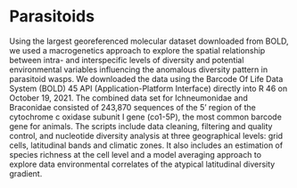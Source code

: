# Parasitoids
Using the largest georeferenced molecular dataset downloaded from BOLD, we used a macrogenetics approach to explore the spatial relationship between intra- and interspecific levels of diversity and potential environmental variables influencing the anomalous diversity pattern in parasitoid wasps. 
We downloaded the data using the Barcode Of Life Data System (BOLD) 45 API (Application-Platform Interface) directly into R 46 on October 19, 2021. The combined data set for Ichneumonidae and Braconidae consisted of 243,870 sequences of the 5’ region of the cytochrome c oxidase subunit I gene (co1-5P), the most common barcode gene for animals.
The scripts include data cleaning, filtering and quality control, and nucleotide diversity analysis at three geographical levels: grid cells, latitudinal bands and climatic zones. It also includes an estimation of species richness at the cell level and a model averaging approach to explore data environmental correlates of the atypical latitudinal diversity gradient. 
